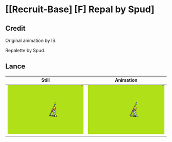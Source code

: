 # [\[Recruit-Base\] \[F\] Repal by Spud]

## Credit

Original animation by IS.

Repalette by Spud.
	
## Lance

| Still | Animation |
| :---: | :-------: |
| ![Lance still](./Lance_000.png) | ![Lance animation](./Lance.gif) |
